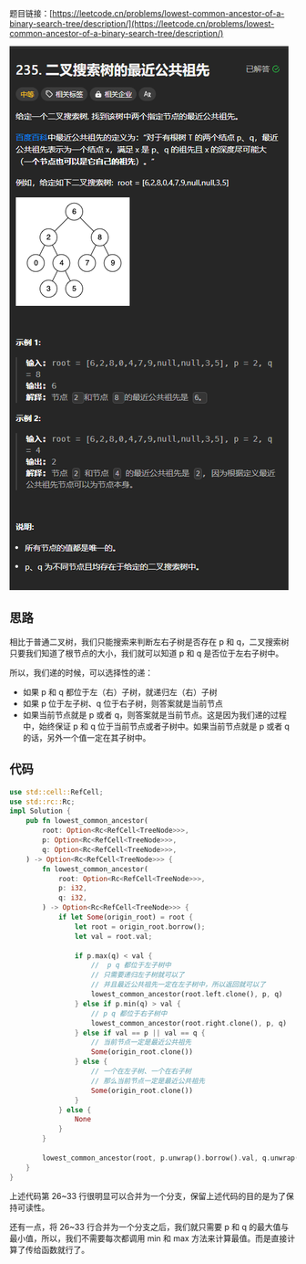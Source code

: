 题目链接：[https://leetcode.cn/problems/lowest-common-ancestor-of-a-binary-search-tree/description/](https://leetcode.cn/problems/lowest-common-ancestor-of-a-binary-search-tree/description/)

![](../../../../../images/2024/1733381880758-243c6782-bc86-452d-9a02-e4be76ac4c10.png)

## 思路
相比于普通二叉树，我们只能搜索来判断左右子树是否存在 p 和 q，二叉搜索树只要我们知道了根节点的大小，我们就可以知道 p 和 q 是否位于左右子树中。

所以，我们递的时候，可以选择性的递：

+ 如果 p 和 q 都位于左（右）子树，就递归左（右）子树
+ 如果 p 位于左子树、q 位于右子树，则答案就是当前节点
+ 如果当前节点就是 p 或者 q，则答案就是当前节点。这是因为我们递的过程中，始终保证 p 和 q 位于当前节点或者子树中。如果当前节点就是 p 或者 q 的话，另外一个值一定在其子树中。

## 代码
```rust
use std::cell::RefCell;
use std::rc::Rc;
impl Solution {
    pub fn lowest_common_ancestor(
        root: Option<Rc<RefCell<TreeNode>>>,
        p: Option<Rc<RefCell<TreeNode>>>,
        q: Option<Rc<RefCell<TreeNode>>>,
    ) -> Option<Rc<RefCell<TreeNode>>> {
        fn lowest_common_ancestor(
            root: Option<Rc<RefCell<TreeNode>>>,
            p: i32,
            q: i32,
        ) -> Option<Rc<RefCell<TreeNode>>> {
            if let Some(origin_root) = root {
                let root = origin_root.borrow();
                let val = root.val;

                if p.max(q) < val {
                    //  p q 都位于左子树中
                    // 只需要递归左子树就可以了
                    // 并且最近公共祖先一定在左子树中，所以返回就可以了
                    lowest_common_ancestor(root.left.clone(), p, q)
                } else if p.min(q) > val {
                    // p q 都位于右子树中
                    lowest_common_ancestor(root.right.clone(), p, q)
                } else if val == p || val == q {
                    // 当前节点一定是最近公共祖先
                    Some(origin_root.clone())
                } else {
                    // 一个在左子树、一个在右子树
                    // 那么当前节点一定是最近公共祖先
                    Some(origin_root.clone())
                }
            } else {
                None
            }
        }

        lowest_common_ancestor(root, p.unwrap().borrow().val, q.unwrap().borrow().val)
    }
}
```

上述代码第 26~33 行很明显可以合并为一个分支，保留上述代码的目的是为了保持可读性。

还有一点，将 26~33 行合并为一个分支之后，我们就只需要 p 和 q 的最大值与最小值，所以，我们不需要每次都调用 min 和 max 方法来计算最值。而是直接计算了传给函数就行了。



